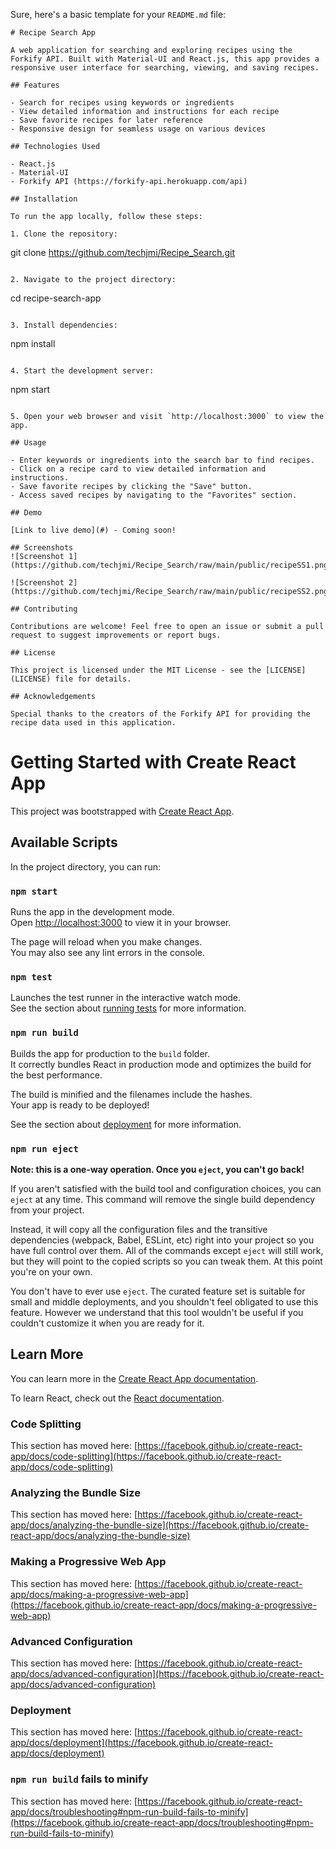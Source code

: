 Sure, here's a basic template for your `README.md` file:

```
# Recipe Search App

A web application for searching and exploring recipes using the Forkify API. Built with Material-UI and React.js, this app provides a responsive user interface for searching, viewing, and saving recipes.

## Features

- Search for recipes using keywords or ingredients
- View detailed information and instructions for each recipe
- Save favorite recipes for later reference
- Responsive design for seamless usage on various devices

## Technologies Used

- React.js
- Material-UI
- Forkify API (https://forkify-api.herokuapp.com/api)

## Installation

To run the app locally, follow these steps:

1. Clone the repository:

   ```
   git clone https://github.com/techjmi/Recipe_Search.git
   ```

2. Navigate to the project directory:

   ```
   cd recipe-search-app
   ```

3. Install dependencies:

   ```
   npm install
   ```

4. Start the development server:

   ```
   npm start
   ```

5. Open your web browser and visit `http://localhost:3000` to view the app.

## Usage

- Enter keywords or ingredients into the search bar to find recipes.
- Click on a recipe card to view detailed information and instructions.
- Save favorite recipes by clicking the "Save" button.
- Access saved recipes by navigating to the "Favorites" section.

## Demo

[Link to live demo](#) - Coming soon!

## Screenshots
![Screenshot 1](https://github.com/techjmi/Recipe_Search/raw/main/public/recipeSS1.png)

![Screenshot 2](https://github.com/techjmi/Recipe_Search/raw/main/public/recipeSS2.png)

## Contributing

Contributions are welcome! Feel free to open an issue or submit a pull request to suggest improvements or report bugs.

## License

This project is licensed under the MIT License - see the [LICENSE](LICENSE) file for details.

## Acknowledgements

Special thanks to the creators of the Forkify API for providing the recipe data used in this application.
```



# Getting Started with Create React App

This project was bootstrapped with [Create React App](https://github.com/facebook/create-react-app).

## Available Scripts

In the project directory, you can run:

### `npm start`

Runs the app in the development mode.\
Open [http://localhost:3000](http://localhost:3000) to view it in your browser.

The page will reload when you make changes.\
You may also see any lint errors in the console.

### `npm test`

Launches the test runner in the interactive watch mode.\
See the section about [running tests](https://facebook.github.io/create-react-app/docs/running-tests) for more information.

### `npm run build`

Builds the app for production to the `build` folder.\
It correctly bundles React in production mode and optimizes the build for the best performance.

The build is minified and the filenames include the hashes.\
Your app is ready to be deployed!

See the section about [deployment](https://facebook.github.io/create-react-app/docs/deployment) for more information.

### `npm run eject`

**Note: this is a one-way operation. Once you `eject`, you can't go back!**

If you aren't satisfied with the build tool and configuration choices, you can `eject` at any time. This command will remove the single build dependency from your project.

Instead, it will copy all the configuration files and the transitive dependencies (webpack, Babel, ESLint, etc) right into your project so you have full control over them. All of the commands except `eject` will still work, but they will point to the copied scripts so you can tweak them. At this point you're on your own.

You don't have to ever use `eject`. The curated feature set is suitable for small and middle deployments, and you shouldn't feel obligated to use this feature. However we understand that this tool wouldn't be useful if you couldn't customize it when you are ready for it.

## Learn More

You can learn more in the [Create React App documentation](https://facebook.github.io/create-react-app/docs/getting-started).

To learn React, check out the [React documentation](https://reactjs.org/).

### Code Splitting

This section has moved here: [https://facebook.github.io/create-react-app/docs/code-splitting](https://facebook.github.io/create-react-app/docs/code-splitting)

### Analyzing the Bundle Size

This section has moved here: [https://facebook.github.io/create-react-app/docs/analyzing-the-bundle-size](https://facebook.github.io/create-react-app/docs/analyzing-the-bundle-size)

### Making a Progressive Web App

This section has moved here: [https://facebook.github.io/create-react-app/docs/making-a-progressive-web-app](https://facebook.github.io/create-react-app/docs/making-a-progressive-web-app)

### Advanced Configuration

This section has moved here: [https://facebook.github.io/create-react-app/docs/advanced-configuration](https://facebook.github.io/create-react-app/docs/advanced-configuration)

### Deployment

This section has moved here: [https://facebook.github.io/create-react-app/docs/deployment](https://facebook.github.io/create-react-app/docs/deployment)

### `npm run build` fails to minify

This section has moved here: [https://facebook.github.io/create-react-app/docs/troubleshooting#npm-run-build-fails-to-minify](https://facebook.github.io/create-react-app/docs/troubleshooting#npm-run-build-fails-to-minify)
